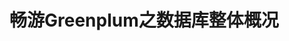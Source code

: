 畅游Greenplum之数据库整体概况
================================================================================
